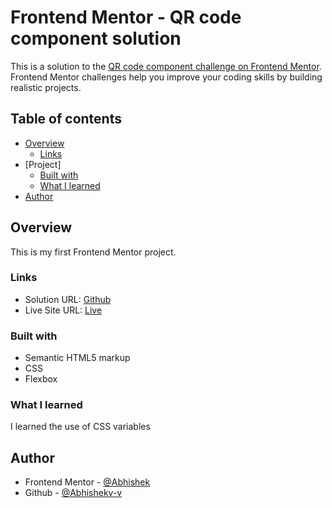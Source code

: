 # Frontend Mentor - QR code component solution

This is a solution to the [QR code component challenge on Frontend Mentor](https://www.frontendmentor.io/challenges/qr-code-component-iux_sIO_H). Frontend Mentor challenges help you improve your coding skills by building realistic projects. 

## Table of contents

- [Overview](#overview)
  - [Links](#links)
- [Project]
  - [Built with](#built-with)
  - [What I learned](#what-i-learned)
- [Author](#author)

## Overview
This is my first Frontend Mentor project. 

### Links

- Solution URL: [Github](https://github.com/Abhishekv-v/qr-code-component)
- Live Site URL: [Live](https://abhishekv-v.github.io/qr-code-component/)

### Built with

- Semantic HTML5 markup
- CSS
- Flexbox

### What I learned

I learned the use of CSS variables

## Author

- Frontend Mentor - [@Abhishek](https://www.frontendmentor.io/profile/Abhishekv-v)
- Github - [@Abhishekv-v](https://github.com/Abhishekv-v)
